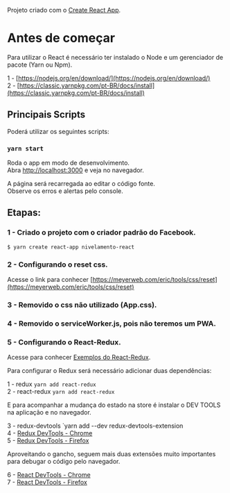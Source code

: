 Projeto criado com o [Create React App](https://github.com/facebook/create-react-app).

# Antes de começar

Para utilizar o React é necessário ter instalado o Node e um gerenciador de pacote (Yarn ou Npm).

1 - [https://nodejs.org/en/download/](https://nodejs.org/en/download/)<br/>
2 - [https://classic.yarnpkg.com/pt-BR/docs/install](https://classic.yarnpkg.com/pt-BR/docs/install)

## Principais Scripts

Poderá utilizar os seguintes scripts:

### `yarn start`

Roda o app em modo de desenvolvimento.<br />
Abra [http://localhost:3000](http://localhost:3000) e veja no navegador.

A página será recarregada ao editar o código fonte.<br />
Observe os erros e alertas pelo console.

## Etapas:

### 1 - Criado o projeto com o criador padrão do Facebook.
```
$ yarn create react-app nivelamento-react
```

### 2 - Configurando o reset css.
Acesse o link para conhecer [https://meyerweb.com/eric/tools/css/reset](https://meyerweb.com/eric/tools/css/reset)

### 3 - Removido o css não utilizado (App.css).

### 4 - Removido o serviceWorker.js, pois não teremos um PWA.

### 5 - Configurando o React-Redux.
Acesse para conhecer [Exemplos do React-Redux](https://redux.js.org/basics/example).

Para configurar o Redux será necessário adicionar duas dependências:

1 - redux `yarn add react-redux`<br/>
2 - react-redux `yarn add react-redux`

E para acompanhar a mudança do estado na store é instalar o DEV TOOLS na aplicação e no navegador.

3 - redux-devtools `yarn add --dev redux-devtools-extension<br/>
4 - [Redux DevTools - Chrome](https://chrome.google.com/webstore/detail/redux-devtools/lmhkpmbekcpmknklioeibfkpmmfibljd?hl=pt-BR)<br/>
5 - [Redux DevTools - Firefox](https://addons.mozilla.org/pt-BR/firefox/addon/reduxdevtools/?src=search)

Aproveitando o gancho, seguem mais duas extensões muito importantes para debugar o código pelo navegador.

6 - [React DevTools - Chrome](https://addons.mozilla.org/pt-BR/firefox/addon/react-devtools/?src=search)<br/>
7 - [React DevTools - Firefox](https://chrome.google.com/webstore/detail/react-developer-tools/fmkadmapgofadopljbjfkapdkoienihi)
